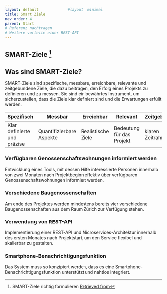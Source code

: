 ```yaml
---
layout: default             #layout: minimal
title: Smart Ziele
nav_order: 4
parent: Start
# Referenz nachtragen
# Weitere vorteile einer REST-API
---
```


## SMART-Ziele [^1]

## Was sind SMART-Ziele?

SMART-Ziele sind spezifische, messbare, erreichbare, relevante und zeitgebundene Ziele, die dazu beitragen, den Erfolg eines Projekts zu definieren und zu messen.
Sie sind ein bewährtes Instrument, um sicherzustellen, dass die Ziele klar definiert sind und die Erwartungen erfüllt werden.

| **Spezifisch**               | **Messbar**              | **Erreichbar**      | **Relevant**              | **Zeitgebunden**      |
|------------------------------|--------------------------|---------------------|---------------            | --------------        |
| Klar definierte und präzise  | Quantifizierbare Aspekte | Realistische  Ziele | Bedeutung für das Projekt | klaren Zeitrahmens    |

### Verfügbaren Genossenschaftswohnungen informiert werden

Entwicklung eines Tools, mit dessen Hilfe interessierte Personen innerhalb von zwei Monaten nach Projektbeginn effektiv über verfügbaren Genossenschaftswohnungen informiert werden.

### Verschiedene Baugenossenschaften

Am ende des Projektes werden mindestens bereits vier verschiedene Baugenossenschaften aus dem Raum Zürich zur Verfügung stehen.

### Verwendung von REST-API

Implementierung einer REST-API und Microservices-Architektur innerhalb des ersten Monates nach Projektstart, um den Service flexibel und skalierbar zu gestalten.

### Smartphone-Benachrichtigungsfunktion

Das System muss so konzipiert werden, dass es eine Smartphone-Benachrichtigungsfunktion unterstützt und nahtlos integriert.

[^1]: SMART-Ziele richtig formulieren [Retrieved from](https://asana.com/de/resources/smart-goals)
